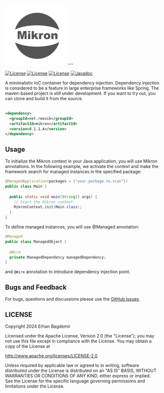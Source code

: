 <img src="wiki/mikron-logo.png" width=200 />
---

[![License](https://img.shields.io/badge/License-Apache%202.0-blue.svg)](https://opensource.org/licenses/Apache-2.0)
[![License](https://img.shields.io/badge/JDK-21%20-green.svg)](https://github.com/reevik/darkest/wiki/Java-Support)
[![License](https://img.shields.io/badge/Release-0.1.1.A%20-green.svg)](https://central.sonatype.com/artifact/net.reevik/darkest)
[![Javadoc](https://img.shields.io/badge/Javadoc%20-green.svg)](https://reevik.github.io/mikron/)


A minimalistic IoC container for dependency injection. Dependency injection is considered to be a feature in large enterprise frameworks like Spring. The maven-based project is still under development. If you want to try out, you can clone and build it from the source. 

```xml

<dependency>
  <groupId>net.reevik</groupId>
  <artifactId>mikron</artifactId>
  <version>0.1.1.A</version>
</dependency>
```

## Usage

To initialize the Mikron context in your Java application, you will use Mikron annotations. In the following example, we activate the context and make the framework search for managed instances in the specified package:

```java
@ManagedApplication(packages = {"your.package.to.scan"})
public class Main {

  public static void main(String[] args) {
    // Start the Mikron context.
    MikronContext.init(Main.class);
  }
}
```

To define managed instances, you will use @Managed annotation:

```java
@Managed
public class ManagedObject {

  @Wire
  private ManagedDependency managedDependency;
}
```

and `@Wire` annotation to introduce dependency injection point.

## Bugs and Feedback

For bugs, questions and discussions please use
the [GitHub Issues](https://github.com/notingolmo/mikron/issues).

## LICENSE

Copyright 2024 Erhan Bagdemir

Licensed under the Apache License, Version 2.0 (the "License");
you may not use this file except in compliance with the License.
You may obtain a copy of the License at

http://www.apache.org/licenses/LICENSE-2.0

Unless required by applicable law or agreed to in writing, software
distributed under the License is distributed on an "AS IS" BASIS,
WITHOUT WARRANTIES OR CONDITIONS OF ANY KIND, either express or implied.
See the License for the specific language governing permissions and
limitations under the License.

[license]:LICENSE-2.0.txt
[license img]:https://img.shields.io/badge/License-Apache%202-blue.svg
